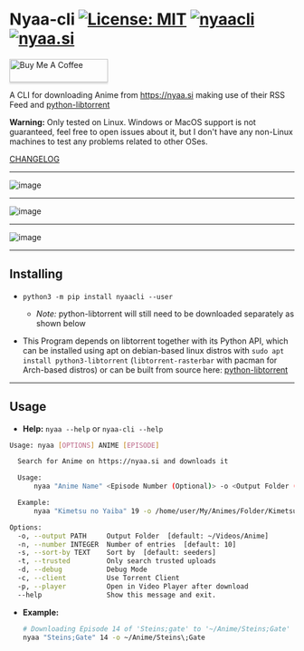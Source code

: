 # Nyaa-cli [![License: MIT](https://img.shields.io/badge/License-MIT-yellow.svg)](https://opensource.org/licenses/MIT) [![nyaacli](https://img.shields.io/pypi/pyversions/nyaacli)](https://pypi.org/project/nyaacli/) [![nyaa.si](https://img.shields.io/badge/-nyaa.si-green)](https://nyaa.si)

<a href="https://www.buymeacoffee.com/johnvictor" target="_blank"><img src="https://www.buymeacoffee.com/assets/img/custom_images/orange_img.png" alt="Buy Me A Coffee" style="height: 41px !important;width: 174px !important;box-shadow: 0px 3px 2px 0px rgba(190, 190, 190, 0.5) !important;-webkit-box-shadow: 0px 3px 2px 0px rgba(190, 190, 190, 0.5) !important;" ></a>

A CLI for downloading Anime from https://nyaa.si making use of their RSS Feed and [python-libtorrent](https://github.com/arvidn/libtorrent/blob/RC_1_2/docs/python_binding.rst)

**Warning:** Only tested on Linux. Windows or MacOS support is not guaranteed, feel free to open issues about it, but I don't have any non-Linux machines to test any problems related to other OSes.

[CHANGELOG](CHANGELOG.md)

---

![image](https://user-images.githubusercontent.com/37747572/69002323-bb2ea100-08cb-11ea-9b47-20bd9870c8c0.png)

---

![image](https://user-images.githubusercontent.com/37747572/69002293-33e12d80-08cb-11ea-842e-02947726185d.png)

---

![image](https://user-images.githubusercontent.com/37747572/69002363-ad2d5000-08cc-11ea-9360-76bf1598512d.png)

---

## Installing

- `python3 -m pip install nyaacli --user`
  - *Note:* python-libtorrent will still need to be downloaded separately as shown below

- This Program depends on libtorrent together with its Python API, which can be installed using apt on debian-based linux distros with `sudo apt install python3-libtorrent` (`libtorrent-rasterbar` with pacman for Arch-based distros) or can be built from source here: [python-libtorrent](https://github.com/arvidn/libtorrent/blob/RC_1_2/docs/python_binding.rst)

---

## Usage

- **Help:** `nyaa --help` or `nyaa-cli --help`

```bash
Usage: nyaa [OPTIONS] ANIME [EPISODE]

  Search for Anime on https://nyaa.si and downloads it

  Usage:
      nyaa "Anime Name" <Episode Number (Optional)> -o <Output Folder (Default = "~/Videos/Anime")>

  Example:
      nyaa "Kimetsu no Yaiba" 19 -o /home/user/My/Animes/Folder/Kimetsu_No_Yaiba/

Options:
  -o, --output PATH     Output Folder  [default: ~/Videos/Anime]
  -n, --number INTEGER  Number of entries  [default: 10]
  -s, --sort-by TEXT    Sort by  [default: seeders]
  -t, --trusted         Only search trusted uploads
  -d, --debug           Debug Mode
  -c, --client          Use Torrent Client
  -p, --player          Open in Video Player after download
  --help                Show this message and exit.
```

- **Example:**
    ```bash
    # Downloading Episode 14 of 'Steins;gate' to '~/Anime/Steins;Gate'
    nyaa "Steins;Gate" 14 -o ~/Anime/Steins\;Gate
    ```

